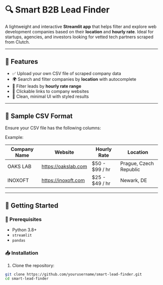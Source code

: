 # 🔍 Smart B2B Lead Finder

A lightweight and interactive **Streamlit app** that helps filter and explore web development companies based on their **location** and **hourly rate**. Ideal for startups, agencies, and investors looking for vetted tech partners scraped from Clutch.

---

## 📌 Features

- ✅ Upload your own CSV file of scraped company data  
- 🌍 Search and filter companies by **location** with autocomplete  
- 💸 Filter leads by **hourly rate range**  
- 🔗 Clickable links to company websites  
- 🎯 Clean, minimal UI with styled results  

---

## 📁 Sample CSV Format

Ensure your CSV file has the following columns:


Example:

| Company Name | Website              | Hourly Rate    | Location               |
|--------------|----------------------|----------------|------------------------|
| OAKS LAB     | https://oakslab.com  | $50 - $99 / hr | Prague, Czech Republic |
| INOXOFT      | https://inoxoft.com  | $25 - $49 / hr | Newark, DE             |

---

## 🚀 Getting Started

### 📌 Prerequisites

- Python 3.8+
- `streamlit`
- `pandas`

### 📥 Installation

1. Clone the repository:

```bash
git clone https://github.com/yourusername/smart-lead-finder.git
cd smart-lead-finder

